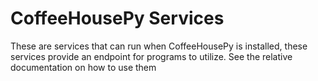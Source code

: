 # CoffeeHousePy Services

These are services that can run when CoffeeHousePy is installed, these services provide
an endpoint for programs to utilize. See the relative documentation on how to use them